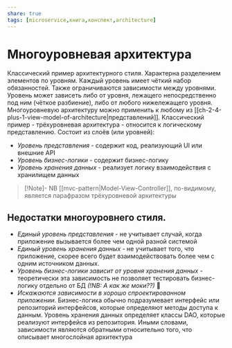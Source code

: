 ```yaml
---
share: true
tags: [microservice,книга,конспект,architecture]
---
```

# Многоуровневая архитектура
Классический пример архитектурного стиля. Характерна разделением элементов по уровням. Каждый уровень имеет чёткий набор обязанностей. Также ограничиваются зависимости между уровнями. Уровень может зависеть либо от уровня, лежащего непосредственно под ним (чёткое разбиение), либо от любого нижележащего уровня.
Многоуровневую архитектуру можно применить к любому из [[ch-2-4-plus-1-view-model-of-architecture|представлений]].
Классический пример - трёхуровневая архитектура - относится к логическому представлению. Состоит из слоёв (или уровней):
+ *Уровень представления* - содержит код, реализующий UI или внешние API
+ *Уровень бизнес-логики* - содержит бизнес-логику
+ *Уровень хранения данных* - реализует логику взаимодействия с хранилищем данных

> [!Note]- NB
> [[mvc-pattern|Model-View-Controller]], по-видимому, является парафразом трёхуровневой архитектуры

## Недостатки многоуровнего стиля.
- *Единый уровень представления* - не учитывает случай, когда приложение вызывается более чем одной разной системой
- *Единый уровень хранения данных* - не учитывает того, что приложение, скорее всего будет взаимодействовать более чем с одним источником данных.
- *Уровень бизнес-логики зависит от уровня хранения данных* - теоретически эта зависимость не позволяет тестировать бизнес-логику отдельно от БД *(!NB: А как же моки??)* 🤔
- *Искажаются зависимости в хорошо спроектированном приложении*. Бизнес-логика обычно подразумевает интерфейс или репозиторий интерфейсов, которые определяют методы доступа к данным. Уровень хранения данных определяет классы DAO, которые реализуют интерфейсв из репозитория. Иными словами, зависимости являются обратными относительно того, что описывает многослойная архитектура

